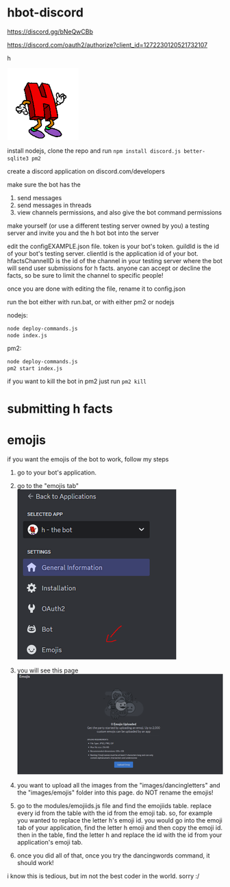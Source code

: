 # hbot-discord
https://discord.gg/bNeQwCBb

https://discord.com/oauth2/authorize?client_id=1272230120521732107

h

![dancing h](images/dancingletters/h.gif)

<!-- install nodejs, clone the repo and run ```npm install discord.js better-sqlite3 lyntr.js``` -->
install nodejs, clone the repo and run ```npm install discord.js better-sqlite3 pm2```

create a discord application on discord.com/developers

make sure the bot has the
1. send messages
2. send messages in threads
3. view channels
permissions, and also give the bot command permissions

make yourself (or use a different testing server owned by you) a testing server and invite you and the h bot bot into the server

edit the configEXAMPLE.json file.
token is your bot's token.
guildId is the id of your bot's testing server.
clientId is the application id of your bot.
hfactsChannelID is the id of the channel in your testing server where the bot will send user submissions for h facts. anyone can accept or decline the facts, so be sure to limit the channel to specific people!

once you are done with editing the file, rename it to config.json
<!-- shelved feature for now. will come back soon
# lyntr.js functionallity

if you want to use lyntr.js with your server, here's what to do
-->

run the bot either with run.bat, or with either pm2 or nodejs

nodejs:

```
node deploy-commands.js
node index.js
```

pm2:

```
node deploy-commands.js
pm2 start index.js
```

if you want to kill the bot in pm2 just run ``` pm2 kill ```

# submitting h facts


# emojis
if you want the emojis of the bot to work, follow my steps

1. go to your bot's application.
2. go to the "emojis tab"
![emoji tab](images/github/emojitab.png)

3. you will see this page
![emoji page](images/github/emojipage.png)

4. you want to upload all the images from the "images/dancingletters" and the "images/emojis" folder into this page. do NOT rename the emojis!
5. go to the modules/emojiids.js file and find the emojiids table. replace every id from the table with the id from the emoji tab. so, for example you wanted to replace the letter h's emoji id. you would go into the emoji tab of your application, find the letter h emoji and then copy the emoji id. then in the table, find the letter h and replace the id with the id from your application's emoji tab.
6. once you did all of that, once you try the dancingwords command, it should work!

i know this is tedious, but im not the best coder in the world. sorry :/
